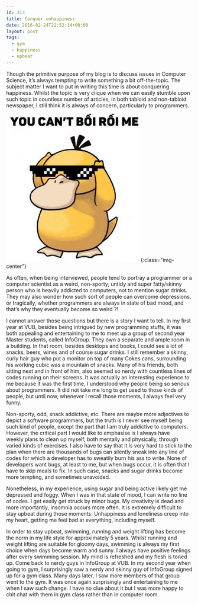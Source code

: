 ```yaml
---
id: 313
title: Conquer unhappiness
date: 2016-02-24T22:52:14+00:00
layout: post
tags:
  - gym
  - happiness
  - upbeat
---
```

Though the primitive purpose of my blog is to discuss issues in Computer Science, it&#8217;s always tempting to write something a bit off-the-topic. The subject matter I want to put in writing this time is about conquering happiness. Whilst the topic is very clique when we can easily stumble upon such topic in countless number of articles, in both tabloid and non-tabloid newspaper, I still think it is always of concern, particularly to programmers.

![You can't confuse me](/images/psyduck.jpg){:class="img-center"}

As often, when being interviewed, people tend to portray a programmer or a computer scientist as a weird, non-sporty, untidy and super fatty/skinny person who is heavily addicted to computers, not to mention sugar drinks. They may also wonder how such sort of people can overcome depressions, or tragically, whether programmers are always in state of bad mood, and that&#8217;s why they eventually become so weird ?!

I cannot answer those questions but there is a story I want to tell. In my first year at VUB, besides being intrigued by new programming stuffs, it was both appealing and entertaining to me to meet up a group of second year Master students, called InfoGroup. They own a separate and ample room in a building. In that room, besides desktops and books, I could see a lot of snacks, beers, wines and of course sugar drinks. I still remember a skinny, curly hair guy who put a monitor on top of many Cokes cans, surrounding his working cubic was a mountain of snacks. Many of his friends, both sitting next and in front of him, also seemed so nerdy with countless lines of codes running on their screens. It was actually an interesting experience to me because it was the first time, I understood why people being so serious about programmers. It did not take me long to get used to those kinds of people, but until now, whenever I recall those moments, I always feel very funny.

Non-sporty, odd, snack addictive, etc. There are maybe more adjectives to depict a software programmers, but the truth is I never see myself being such kind of people, except the part that I am truly addictive to computers. However, the critical part I would like to emphasise is I always have weekly plans to clean up myself, both mentally and physically, through varied kinds of exercises. I also have to say that it is very hard to stick to the plan when there are thousands of bugs can silently sneak into any line of codes for which a developer has to sweatily burn his ass to write. None of developers want bugs, at least to me, but when bugs occur, it is often that I have to skip meals to fix. In such case, snacks and sugar drinks become more tempting, and sometimes unavoided.

Nonetheless, in my experience, using sugar and being active likely get me depressed and foggy. When I was in that state of mood, I can write no line of codes. I get easily get struck by minor bugs. My creativity is dead and more importantly, insomnia occurs more often. It is extremely difficult to stay upbeat during those moments. Unhappiness and loneliness creep into my heart, getting me feel bad at everything, including myself.

In order to stay upbeat, swimming, running and weight lifting has become the norm in my life style for approximately 5 years. Whilst running and weight lifting are suitable for gloomy days, swimming is always my first choice when days become warm and sunny. I always have positive feelings after every swimming session. My mind is refreshed and my flesh is toned up. Come back to nerdy guys in InfoGroup at VUB. In my second year when going to gym, I surprisingly saw a nerdy and skinny guy of InfoGroup signed up for a gym class. Many days later, I saw more members of that group went to the gym. It was once again surprisingly and entertaining to me when I saw such change. I have no clue about it but I was more happy to chit chat with them in gym class rather than in computer room.
